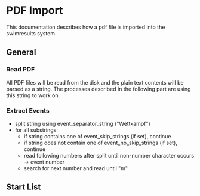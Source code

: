 # PDF Import

This documentation describes how a pdf file is imported into the swimresults system.

## General

### Read PDF

All PDF files will be read from the disk and the plain text contents will be parsed as a string.
The processes described in the following part are using this string to work on.

### Extract Events

- split string using event_separator_string ("Wettkampf")
- for all substrings:
  - if string contains one of event_skip_strings (if set), continue
  - if string does not contain one of event_no_skip_strings (if set), continue
  - read following numbers after split until non-number character occurs -> event number
  - search for next number and read until "m"

## Start List

